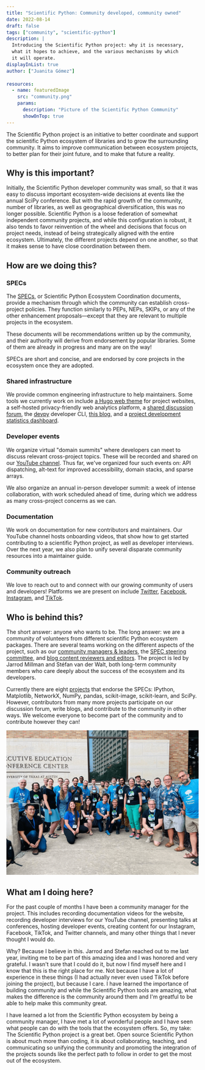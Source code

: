```yaml
---
title: "Scientific Python: Community developed, community owned"
date: 2022-08-14
draft: false
tags: ["community", "scientific-python"]
description: |
  Introducing the Scientific Python project: why it is necessary,
  what it hopes to achieve, and the various mechanisms by which
  it will operate.
displayInList: true
author: ["Juanita Gómez"]

resources:
  - name: featuredImage
    src: "community.png"
    params:
      description: "Picture of the Scientific Python Community"
      showOnTop: true
---
```


The Scientific Python project is an initiative to better coordinate and support the scientific Python ecosystem of libraries and to grow the surrounding community.
It aims to improve communication between ecosystem projects, to better plan for their joint future, and to make that future a reality.

## Why is this important?

Initially, the Scientific Python developer community was small, so that it was easy to discuss important ecosystem-wide decisions at events like the annual SciPy conference.
But with the rapid growth of the community, number of libraries, as well as geographical diversification, this was no longer possible.
Scientific Python is a loose federation of somewhat independent community projects, and while this configuration is robust, it also tends to favor reinvention of the wheel and decisions that focus on project needs, instead of being strategically aligned with the entire ecosystem.
Ultimately, the different projects depend on one another, so that it makes sense to have close coordination between them.

## How are we doing this?

### SPECs

The [SPECs](https://scientific-python.org/specs/), or Scientific Python Ecosystem Coordination documents, provide a mechanism through which the community can establish cross-project policies.
They function similarly to PEPs, NEPs, SKIPs, or any of the other enhancement proposals—except that they are relevant to multiple projects in the ecosystem.

These documents will be recommendations written up by the community, and their authority will derive from endorsement by popular libraries. Some of them are already in progress and many are on the way!

SPECs are short and concise, and are endorsed by core projects in the ecosystem once they are adopted.

### Shared infrastructure

We provide common engineering infrastructure to help maintainers.
Some tools we currently work on include
[a Hugo web theme](https://github.com/scientific-python/scientific-python-hugo-theme) for project websites,
a self-hosted privacy-friendly web analytics platform,
a [shared discussion forum](https://discuss.scientific-python.org),
the [devpy](https://github.com/scientific-python/devpy) developer CLI,
[this blog](https://blog.scientific-python.org),
and a [project development statistics dashboard](https://devstats.scientific-python.org).

### Developer events

We organize virtual "domain summits" where developers can meet to discuss relevant cross-project topics.
These will be recorded and shared on our [YouTube channel](https://www.youtube.com/@scientific-python).
Thus far, we've organized four such events on: API dispatching, alt-text for improved accessibility, domain stacks, and sparse arrays.

We also organize an annual in-person developer summit: a week of intense collaboration, with work scheduled ahead of time, during which we address as many cross-project concerns as we can.

### Documentation

We work on documentation for new contributors and maintainers.
Our YouTube channel hosts onboarding videos, that show how to get started contributing to a scientific Python project, as well as developer interviews.
Over the next year, we also plan to unify several disparate community resources into a maintainer guide.

### Community outreach

We love to reach out to and connect with our growing community of users and developers!
Platforms we are present on include
[Twitter](https://twitter.com/scientific_py), [Facebook](https://www.facebook.com/scientific.python), [Instagram](https://www.instagram.com/scientific.python), and [TikTok](https://www.tiktok.com/@scientific.python).

## Who is behind this?

The short answer: anyone who wants to be.
The long answer: we are a community of volunteers from different scientific Python ecosystem packages.
There are several teams working on the different aspects of the project, such as our [community managers & leaders](https://scientific-python.org/about/), the [SPEC steering committee](https://scientific-python.org/about/), and [blog content reviewers and editors](https://blog.scientific-python.org/about/).
The project is led by Jarrod Millman and Stéfan van der Walt, both long-term community members who care deeply about the success of the ecosystem and its developers.

Currently there are eight [projects](https://scientific-python.org/specs/core-projects/) that endorse the SPECs: IPython, Matplotlib, NetworkX, NumPy, pandas, scikit-image, scikit-learn, and SciPy. However, contributors from many more projects participate on our discussion forum, write blogs, and contribute to the community in other ways.
We welcome everyone to become part of the community and to contribute however they can!

![Picture of the Scientific Python Community](community.png)

## What am I doing here?

For the past couple of months I have been a community manager for the project. This includes recording documentation videos for the website, recording developer interviews for our YouTube channel, presenting talks at conferences, hosting developer events, creating content for our Instagram, Facebook, TikTok, and Twitter channels, and many other things that I never thought I would do.

Why? Because I believe in this. Jarrod and Stefan reached out to me last year, inviting me to be part of this amazing idea and I was honored and very grateful. I wasn't sure that I could do it, but now I find myself here and I know that this is the right place for me. Not because I have a lot of experience in these things (I had actually never even used TikTok before joining the project), but because I care. I have learned the importance of building community and while the Scientific Python tools are amazing, what makes the difference is the community around them and I'm greatful to be able to help make this community great.

I have learned a lot from the Scientific Python ecosystem by being a community manager, I have met a lot of wonderful people and I have seen what people can do with the tools that the ecosystem offers. So, my take: The Scientific Python project is a great bet. Open source Scientific Python is about much more than coding, it is about collaborating, teaching, and communicating so unifying the community and promoting the integration of the projects sounds like the perfect path to follow in order to get the most out of the ecosystem.
